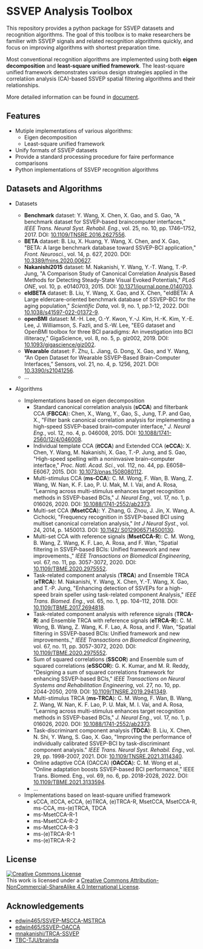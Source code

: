 # SSVEP Analysis Toolbox

This repository provides a python package for SSVEP datasets and recognition algorithms. The goal of this toolbox is to make researchers be familier with SSVEP signals and related recognition algorithms quickly, and focus on improving algorithms with shortest preparation time.

Most conventional recognition algorithms are implemented using both **eigen decomposition** and **least-square unified framework**. The least-square unified framework demonstrates various design strategies applied in the correlatiion analysis (CA)-based SSVEP spatial filtering algorithms and their relationships. 

More detailed information can be found in [document](http://ssvep-analysis-toolbox.readthedocs.io/).

## Features

+ Mutiple implementations of various algorithms:
  + Eigen decomposition
  + Least-square unified framework
+ Unify formats of SSVEP datasets
+ Provide a standard processing procedure for faire performance comparisons
+ Python implementations of SSVEP recognition algorithms

## Datasets and Algorithms

+ Datasets
  + **Benchmark** dataset: Y. Wang, X. Chen, X. Gao, and S. Gao, "A benchmark dataset for SSVEP-based braincomputer interfaces," *IEEE Trans. Neural Syst. Rehabil. Eng.*, vol. 25, no. 10, pp. 1746–1752, 2017. DOI: [10.1109/TNSRE.2016.2627556](https://doi.org/10.1109/TNSRE.2016.2627556).
  + **BETA** dataset: B. Liu, X. Huang, Y. Wang, X. Chen, and X. Gao, "BETA: A large benchmark database toward SSVEP-BCI application," *Front. Neurosci.*, vol. 14, p. 627, 2020. DOI: [10.3389/fnins.2020.00627](https://doi.org/10.3389/fnins.2020.00627).
  + **Nakanishi2015** dataset: M. Nakanishi, Y. Wang, Y.-T. Wang, T.-P. Jung, "A Comparison Study of Canonical Correlation Analysis Based Methods for Detecting Steady-State Visual Evoked Potentials," *PLoS ONE*, vol. 10, p. e0140703, 2015. DOI: [10.1371/journal.pone.0140703](https://doi.org/10.1371/journal.pone.0140703).
  + **eldBETA** dataset: B. Liu, Y. Wang, X. Gao, and X. Chen, "eldBETA: A Large eldercare-oriented benchmark database of SSVEP-BCI for the aging population," *Scientific Data*, vol. 9, no. 1, pp.1-12, 2022. DOI: [10.1038/s41597-022-01372-9](https://www.nature.com/articles/s41597-022-01372-9).
  + **openBMI** dataset: M.-H. Lee, O.-Y. Kwon, Y.-J. Kim, H.-K. Kim, Y.-E. Lee, J. Williamson, S. Fazli, and S.-W. Lee, "EEG dataset and OpenBMI toolbox for three BCI paradigms: An investigation into BCI illiteracy," GigaScience, vol. 8, no. 5, p. giz002, 2019. DOI: [10.1093/gigascience/giz002](https://doi.org/10.1093/gigascience/giz002).
  + **Wearable** dataset: F. Zhu, L. Jiang, G. Dong, X. Gao, and Y. Wang, “An Open Dataset for Wearable SSVEP-Based Brain-Computer Interfaces,” Sensors, vol. 21, no. 4, p. 1256, 2021. DOI: [10.3390/s21041256](https://www.mdpi.com/1424-8220/21/4/1256).
  + ...

+ Algorithms
  + Implementations based on eigen decomposition
    + Standard canonical correlation analysis (**sCCA**) and filterbank CCA (**FBCCA**): Chen, X., Wang, Y., Gao, S., Jung, T.P. and Gao, X., "Filter bank canonical correlation analysis for implementing a high-speed SSVEP-based brain–computer interface," *J. Neural Eng.*, vol. 12, no. 4, p. 046008, 2015. DOI: [10.1088/1741-2560/12/4/046008](https://doi.org/10.1088/1741-2560/12/4/046008).
    + Individual template CCA (**itCCA**) and Extended CCA (**eCCA**): X. Chen, Y. Wang, M. Nakanishi, X. Gao, T.-P. Jung, and S. Gao, "High-speed spelling with a noninvasive brain–computer interface," *Proc. Natl. Acad. Sci.*, vol. 112, no. 44, pp. E6058–E6067, 2015. DOI: [10.1073/pnas.1508080112](https://doi.org/10.1073/pnas.1508080112).
    + Multi-stimulus CCA (**ms-CCA**): C. M. Wong, F. Wan, B. Wang, Z. Wang, W. Nan, K. F. Lao, P. U. Mak, M. I. Vai, and A. Rosa, "Learning across multi-stimulus enhances target recognition methods in SSVEP-based BCIs," *J. Neural Eng.*, vol. 17, no. 1, p. 016026, 2020. DOI: [10.1088/1741-2552/ab2373](https://doi.org/10.1088/1741-2552/ab2373).
    + Multi-set CCA (**MsetCCA**): Y. Zhang, G. Zhou, J. Jin, X. Wang, A. Cichocki, "Frequency recognition in SSVEP-based BCI using multiset canonical correlation analysis," *Int J Neural Syst.*, vol. 24, 2014, p. 1450013. DOI: [10.1142/ S0129065714500130](https://www.worldscientific.com/doi/abs/10.1142/S0129065714500130).
    + Multi-set CCA with reference signals (**MsetCCA-R**): C. M. Wong, B. Wang, Z. Wang, K. F. Lao, A. Rosa, and F. Wan, "Spatial filtering in SSVEP-based BCIs: Unified framework and new improvements.," *IEEE Transactions on Biomedical Engineering*, vol. 67, no. 11, pp. 3057-3072, 2020. DOI: [10.1109/TBME.2020.2975552](https://ieeexplore.ieee.org/document/9006809/).
    + Task-related component analysis (**TRCA**) and Ensemble TRCA (**eTRCA**): M. Nakanishi, Y. Wang, X. Chen, Y.-T. Wang, X. Gao, and T.-P. Jung, "Enhancing detection of SSVEPs for a high-speed brain speller using task-related component Analysis," *IEEE Trans. Biomed. Eng.*, vol. 65, no. 1, pp. 104–112, 2018. DOI: [10.1109/TBME.2017.2694818](https://doi.org/10.1109/TBME.2017.2694818).
    + Task-related component analysis with reference signals (**TRCA-R**) and Ensemble TRCA with reference signals (**eTRCA-R**): C. M. Wong, B. Wang, Z. Wang, K. F. Lao, A. Rosa, and F. Wan, "Spatial filtering in SSVEP-based BCIs: Unified framework and new improvements.," *IEEE Transactions on Biomedical Engineering*, vol. 67, no. 11, pp. 3057-3072, 2020. DOI: [10.1109/TBME.2020.2975552](https://ieeexplore.ieee.org/document/9006809/).
    + Sum of squared correlations (**SSCOR**) and Ensemble sum of squared correlations (**eSSCOR**): G. K. Kumar, and M. R. Reddy, "Designing a sum of squared correlations framework for enhancing SSVEP-based BCIs," *IEEE Transactions on Neural Systems and Rehabilitation Engineering*, vol. 27, no. 10, pp. 2044-2050, 2019. DOI: [10.1109/TNSRE.2019.2941349](https://doi.org/10.1109/TNSRE.2019.2941349).
    + Multi-stimulus TRCA (**ms-TRCA**): C. M. Wong, F. Wan, B. Wang, Z. Wang, W. Nan, K. F. Lao, P. U. Mak, M. I. Vai, and A. Rosa, "Learning across multi-stimulus enhances target recognition methods in SSVEP-based BCIs," *J. Neural Eng.*, vol. 17, no. 1, p. 016026, 2020. DOI: [10.1088/1741-2552/ab2373](https://doi.org/10.1088/1741-2552/ab2373).
    + Task-discriminant component analysis (**TDCA**): B. Liu, X. Chen, N. Shi, Y. Wang, S. Gao, X. Gao, "Improving the performance of individually calibrated SSVEP-BCI by task-discriminant component analysis." *IEEE Trans. Neural Syst. Rehabil. Eng.*, vol. 29, pp. 1998-2007, 2021. DOI: [10.1109/TNSRE.2021.3114340](https://doi.org/10.1109/TNSRE.2021.3114340).
    + Online adaptive CCA (OACCA) (**OACCA**): C. M. Wong et al., “Online adaptation boosts SSVEP-based BCI performance,” IEEE Trans. Biomed. Eng., vol. 69, no. 6, pp. 2018-2028, 2022. DOI: [10.1109/TBME.2021.3133594](https://doi.org/10.1109/TBME.2021.3133594).
    + ...
  + Implementations based on least-square unified framework
    + sCCA, itCCA, eCCA, (e)TRCA, (e)TRCA-R, MsetCCA, MsetCCA-R, ms-CCA, ms-(e)TRCA, TDCA
    + ms-MsetCCA-R-1
    + ms-MsetCCA-R-2
    + ms-MsetCCA-R-3
    + ms-(e)TRCA-R-1
    + ms-(e)TRCA-R-2

## License

<a rel="license" href="http://creativecommons.org/licenses/by-nc-sa/4.0/"><img alt="Creative Commons License" style="border-width:0" src="https://i.creativecommons.org/l/by-nc-sa/4.0/88x31.png" /></a><br />This work is licensed under a <a rel="license" href="http://creativecommons.org/licenses/by-nc-sa/4.0/">Creative Commons Attribution-NonCommercial-ShareAlike 4.0 International License</a>.

## Acknowledgements

+ [edwin465/SSVEP-MSCCA-MSTRCA](https://github.com/edwin465/SSVEP-MSCCA-MSTRCA)
+ [edwin465/SSVEP-OACCA](https://github.com/edwin465/SSVEP-OACCA)
+ [mnakanishi/TRCA-SSVEP](https://github.com/mnakanishi/TRCA-SSVEP)
+ [TBC-TJU/brainda](https://github.com/TBC-TJU/brainda)


